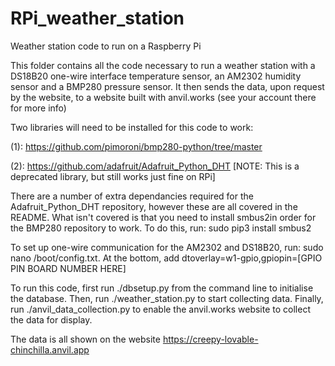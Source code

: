 # RPi_weather_station
Weather station code to run on a Raspberry Pi

This folder contains all the code necessary to run a weather station with a DS18B20 one-wire interface temperature sensor, an AM2302 humidity sensor and a BMP280 pressure sensor. It then sends the data, upon request by the website, to a website built with anvil.works (see your account there for more info)

Two libraries will need to be installed for this code to work:

(1): https://github.com/pimoroni/bmp280-python/tree/master

(2): https://github.com/adafruit/Adafruit_Python_DHT            [NOTE: This is a deprecated library, but still works just fine on RPi]

There are a number of extra dependancies required for the Adafruit_Python_DHT repository, however these are all covered in the README. What isn't covered is that you need to install smbus2in order for the BMP280 repository to work. To do this, run: sudo pip3 install smbus2

To set up one-wire communication for the AM2302 and DS18B20, run: sudo nano /boot/config.txt. At the bottom, add dtoverlay=w1-gpio,gpiopin=[GPIO PIN BOARD NUMBER HERE] 

To run this code, first run ./dbsetup.py from the command line to initialise the database.
Then, run ./weather_station.py to start collecting data.
Finally, run ./anvil_data_collection.py to enable the anvil.works website to collect the data for display.

The data is all shown on the website https://creepy-lovable-chinchilla.anvil.app
